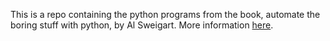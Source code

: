 This is a repo containing the python programs from the book, automate the boring stuff with python, by Al Sweigart. More information [here](https://automatetheboringstuff.com/).
